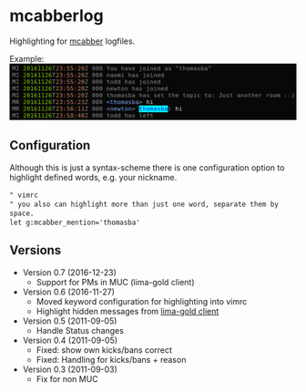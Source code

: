 # mcabberlog

Highlighting for [mcabber](https://mcabber.com/) logfiles.

Example:  
![screenshot](docs/screenshot.png)

## Configuration

Although this is just a syntax-scheme there is one configuration option to
highlight defined words, e.g. your nickname.

```vim
" vimrc
" you also can highlight more than just one word, separate them by space.
let g:mcabber_mention='thomasba'
```

## Versions

- Version 0.7 (2016-12-23)
	- Support for PMs in MUC (lima-gold client)
- Version 0.6 (2016-11-27)
	- Moved keyword configuration for highlighting into vimrc
	- Highlight hidden messages from [lima-gold client](https://github.com/hackyourlife/lima-gold)
- Version 0.5 (2011-09-05)
	- Handle Status changes
- Version 0.4 (2011-09-05)
	- Fixed: show own kicks/bans correct
	- Fixed: Handling for kicks/bans + reason
- Version 0.3 (2011-09-03)
	- Fix for non MUC
